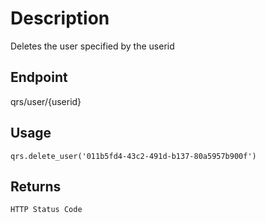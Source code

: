 # Description
Deletes the user specified by the userid

## Endpoint
qrs/user/{userid}

## Usage
```
qrs.delete_user('011b5fd4-43c2-491d-b137-80a5957b900f')
```
## Returns
```
HTTP Status Code
```
